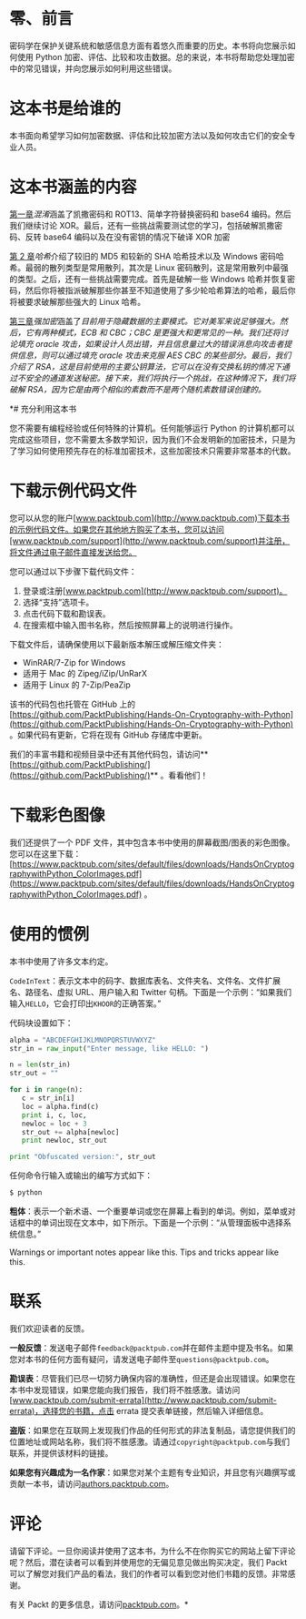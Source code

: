 # 零、前言

密码学在保护关键系统和敏感信息方面有着悠久而重要的历史。本书将向您展示如何使用 Python 加密、评估、比较和攻击数据。总的来说，本书将帮助您处理加密中的常见错误，并向您展示如何利用这些错误。

# 这本书是给谁的

本书面向希望学习如何加密数据、评估和比较加密方法以及如何攻击它们的安全专业人员。

# 这本书涵盖的内容

[第一章](1.html#I3QM0-6963dc2081804897894c8854b7cc74fd)*混淆*涵盖了凯撒密码和 ROT13、简单字符替换密码和 base64 编码。然后我们继续讨论 XOR。最后，还有一些挑战需要测试您的学习，包括破解凯撒密码、反转 base64 编码以及在没有密钥的情况下破译 XOR 加密

[第 2 章](2.html#11C3M0-6963dc2081804897894c8854b7cc74fd)*哈希*介绍了较旧的 MD5 和较新的 SHA 哈希技术以及 Windows 密码哈希。最弱的散列类型是常用散列，其次是 Linux 密码散列，这是常用散列中最强的类型。之后，还有一些挑战需要完成。首先是破解一些 Windows 哈希并恢复密码，然后你将被指派破解那些你甚至不知道使用了多少轮哈希算法的哈希，最后你将被要求破解那些强大的 Linux 哈希。

[第三章](3.html#1DOR00-6963dc2081804897894c8854b7cc74fd)*强加密*涵盖了*目前用于隐藏数据的主要模式。它对美军来说足够强大。然后，它有两种模式，ECB 和 CBC；CBC 是更强大和更常见的一种。我们还将讨论填充 oracle 攻击，如果设计人员出错，并且信息量过大的错误消息向攻击者提供信息，则可以通过填充 oracle 攻击来克服 AES CBC 的某些部分。最后，我们介绍了 RSA，这是目前使用的主要公钥算法，它可以在没有交换私钥的情况下通过不安全的通道发送秘密。接下来，我们将执行一个挑战，在这种情况下，我们将破解 RSA，因为它是由两个相似的素数而不是两个随机素数错误创建的。*

 *# 充分利用这本书

您不需要有编程经验或任何特殊的计算机。任何能够运行 Python 的计算机都可以完成这些项目，您不需要太多数学知识，因为我们不会发明新的加密技术，只是为了学习如何使用预先存在的标准加密技术，这些加密技术只需要非常基本的代数。

# 下载示例代码文件

您可以从您的账户[www.packtpub.com](http://www.packtpub.com)下载本书的示例代码文件。如果您在其他地方购买了本书，您可以访问[www.packtpub.com/support](http://www.packtpub.com/support)并注册，将文件通过电子邮件直接发送给您。

您可以通过以下步骤下载代码文件：

1.  登录或注册[www.packtpub.com](http://www.packtpub.com/support)。
2.  选择“支持”选项卡。
3.  点击代码下载和勘误表。
4.  在搜索框中输入图书名称，然后按照屏幕上的说明进行操作。

下载文件后，请确保使用以下最新版本解压或解压缩文件夹：

*   WinRAR/7-Zip for Windows
*   适用于 Mac 的 Zipeg/iZip/UnRarX
*   适用于 Linux 的 7-Zip/PeaZip

该书的代码包也托管在 GitHub 上的[https://github.com/PacktPublishing/Hands-On-Cryptography-with-Python](https://github.com/PacktPublishing/Hands-On-Cryptography-with-Python) 。如果代码有更新，它将在现有 GitHub 存储库中更新。

我们的丰富书籍和视频目录中还有其他代码包，请访问**[https://github.com/PacktPublishing/](https://github.com/PacktPublishing/)** 。看看他们！

# 下载彩色图像

我们还提供了一个 PDF 文件，其中包含本书中使用的屏幕截图/图表的彩色图像。您可以在这里下载：[https://www.packtpub.com/sites/default/files/downloads/HandsOnCryptographywithPython_ColorImages.pdf](https://www.packtpub.com/sites/default/files/downloads/HandsOnCryptographywithPython_ColorImages.pdf) 。

# 使用的惯例

本书中使用了许多文本约定。

`CodeInText`：表示文本中的码字、数据库表名、文件夹名、文件名、文件扩展名、路径名、虚拟 URL、用户输入和 Twitter 句柄。下面是一个示例：“如果我们输入`HELLO`，它会打印出`KHOOR`的正确答案。”

代码块设置如下：

```py
alpha = "ABCDEFGHIJKLMNOPQRSTUVWXYZ"
str_in = raw_input("Enter message, like HELLO: ")

n = len(str_in)
str_out = ""

for i in range(n):
   c = str_in[i]
   loc = alpha.find(c)
   print i, c, loc, 
   newloc = loc + 3
   str_out += alpha[newloc]
   print newloc, str_out

print "Obfuscated version:", str_out
```

任何命令行输入或输出的编写方式如下：

```py
$ python
```

**粗体**：表示一个新术语、一个重要单词或您在屏幕上看到的单词。例如，菜单或对话框中的单词出现在文本中，如下所示。下面是一个示例：“从管理面板中选择系统信息。”

Warnings or important notes appear like this. Tips and tricks appear like this.

# 联系

我们欢迎读者的反馈。

**一般反馈**：发送电子邮件`feedback@packtpub.com`并在邮件主题中提及书名。如果您对本书的任何方面有疑问，请发送电子邮件至`questions@packtpub.com`。

**勘误表**：尽管我们已尽一切努力确保内容的准确性，但还是会出现错误。如果您在本书中发现错误，如果您能向我们报告，我们将不胜感激。请访问[www.packtpub.com/submit-errata](http://www.packtpub.com/submit-errata)，选择您的书籍，点击 errata 提交表单链接，然后输入详细信息。

**盗版**：如果您在互联网上发现我们作品的任何形式的非法复制品，请您提供我们的位置地址或网站名称，我们将不胜感激。请通过`copyright@packtpub.com`与我们联系，并提供该材料的链接。

**如果您有兴趣成为一名作家**：如果您对某个主题有专业知识，并且您有兴趣撰写或贡献一本书，请访问[authors.packtpub.com](http://authors.packtpub.com/)。

# 评论

请留下评论。一旦你阅读并使用了这本书，为什么不在你购买它的网站上留下评论呢？然后，潜在读者可以看到并使用您的无偏见意见做出购买决定，我们 Packt 可以了解您对我们产品的看法，我们的作者可以看到您对他们书籍的反馈。非常感谢。

有关 Packt 的更多信息，请访问[packtpub.com](https://www.packtpub.com/)。*